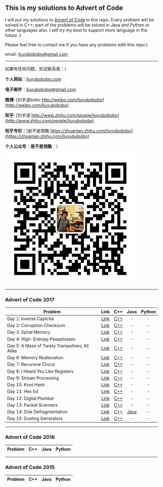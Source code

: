 ## This is my solutions to Advert of Code

I will put my solutions to [Advert of Code](http://adventofcode.com/) in this repo. Every problem will be solved in C++; part of the problems will be solved in Java and Python or other languages also. I will try my best to support more language in the future :)

Please feel free to contact me if you have any problems with this repo:)

email: [liuyubobobo@gmail.com](mailto:liuyubobobo@gmail.com)

---

如果有任何问题，欢迎联系我：）

**个人网站**：[liuyubobobo.com](http://liuyubobobo.com)

**电子邮件**：[liuyubobobo@gmail.com](mailto:liuyubobobo@gmail.com)

**微博**: [刘宇波bobo http://weibo.com/liuyubobobo](http://weibo.com/liuyubobobo)

**知乎**: [刘宇波 http://www.zhihu.com/people/liuyubobobo](http://www.zhihu.com/people/liuyubobobo)

**知乎专栏：**[是不是很酷 https://zhuanlan.zhihu.com/liuyubobobo](https://zhuanlan.zhihu.com/liuyubobobo)

**个人公众号：是不是很酷**：）

![QRCode](qrcode.jpg)

---

### Advert of Code 2017

| Problem | Link | C++ | Java | Python |
| --- | :---: | :---: | :---: | :---: |
| Day 1: Inverse Captcha | [Link](http://adventofcode.com/2017/day/1) | [C++](2017/Day-01-Inverse-Captcha/cpp-2017-01/) | - | - |
| Day 2: Corruption Checksum | [Link](http://adventofcode.com/2017/day/2) | [C++](2017/Day-02-Corruption-Checksum/cpp-2017-02/) | - | - |
| Day 3: Spiral Memory | [Link](http://adventofcode.com/2017/day/3) | [C++](2017/Day-03-Spiral-Memory/cpp-2017-03/) | - | - |
| Day 4: High-Entropy Passphrases | [Link](http://adventofcode.com/2017/day/4) | [C++](2017/Day-04-High-Entropy-Passphrases/cpp-2017-04/) | - | - |
| Day 5: A Maze of Twisty Trampolines, All Alike | [Link](http://adventofcode.com/2017/day/5) | [C++](2017/Day-05-A-Maze-of-Twisty-Trampolines-All-Alike/cpp-2017-05/) | - | - | 
| Day 6: Memory Reallocation | [Link](http://adventofcode.com/2017/day/6) | [C++](2017/Day-06-Memory-Reallocation/cpp-2017-06/) | - | - |
| Day 7: Recursive Circus | [Link](http://adventofcode.com/2017/day/7) | [C++](2017/Day-07-Recursive-Circus/cpp-2017-07/) | - | - |
| Day 8: I Heard You Like Registers | [Link](http://adventofcode.com/2017/day/8) | [C++](2017/Day-08-I-Heard-You-Like-Registers/cpp-2017-08/) | - | - |
| Day 9: Stream Processing | [Link](http://adventofcode.com/2017/day/9) | [C++](2017/Day-09-Stream-Processing/cpp-2017-09/) | - | - |
| Day 10: Knot Hash | [Link](http://adventofcode.com/2017/day/10) | [C++](2017/Day-10-Knot-Hash/cpp-2017-10/) | - | - |
| Day 11: Hex Ed | [Link](http://adventofcode.com/2017/day/11) | [C++](2017/Day-11-Hex-Ed/cpp-2017-11/) | - | - |
| Day 12: Digital Plumber | [Link](http://adventofcode.com/2017/day/12) | [C++](2017/Day-12-Digital-Plumber/cpp-2017-12/) | - | - |
| Day 13: Packet Scanners | [Link](http://adventofcode.com/2017/day/13) | [C++](2017/Day-13-Packet-Scanners/cpp-2017-13/) | - | - |
| Day 14: Disk Defragmentation | [Link](http://adventofcode.com/2017/day/14) | [C++](2017/Day-14-Disk-Defragmentation/cpp-2017-14/) | [Java](2017/Day-14-Disk-Defragmentation/java-2017-14/src/) | - |
| Day 15: Dueling Generators | [Link](http://adventofcode.com/2017/day/15) | [C++](2017/Day-15-Dueling-Generators/cpp-2017-15/) | - | - |

---

### Advert of Code 2016

| Problem | C++ | Java | Python |
| --- | :---: | :---: | :---: |

---

### Advert of Code 2015

| Problem | C++ | Java | Python |
| --- | :---: | :---: | :---: |